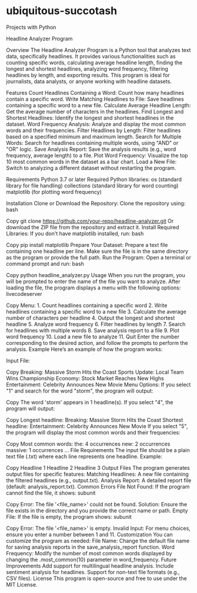 # ubiquitous-succotash
Projects with Python

Headline Analyzer Program

Overview
The Headline Analyzer Program is a Python tool that analyzes text data, specifically headlines. It provides various functionalities such as counting specific words, calculating average headline length, finding the longest and shortest headlines, analyzing word frequency, filtering headlines by length, and exporting results. This program is ideal for journalists, data analysts, or anyone working with headline datasets.

Features
Count Headlines Containing a Word: Count how many headlines contain a specific word.
Write Matching Headlines to File: Save headlines containing a specific word to a new file.
Calculate Average Headline Length: Get the average number of characters in the headlines.
Find Longest and Shortest Headlines: Identify the longest and shortest headlines in the dataset.
Word Frequency Analysis: Analyze and display the most common words and their frequencies.
Filter Headlines by Length: Filter headlines based on a specified minimum and maximum length.
Search for Multiple Words: Search for headlines containing multiple words, using "AND" or "OR" logic.
Save Analysis Report: Save the analysis results (e.g., word frequency, average length) to a file.
Plot Word Frequency: Visualize the top 10 most common words in the dataset as a bar chart.
Load a New File: Switch to analyzing a different dataset without restarting the program.

Requirements
Python 3.7 or later
Required Python libraries:
os (standard library for file handling)
collections (standard library for word counting)
matplotlib (for plotting word frequency)

Installation
Clone or Download the Repository:
Clone the repository using:
bash

Copy
git clone https://github.com/your-repo/headline-analyzer.git
Or download the ZIP file from the repository and extract it.
Install Required Libraries:
If you don't have matplotlib installed, run:
bash

Copy
pip install matplotlib
Prepare Your Dataset:
Prepare a text file containing one headline per line. Make sure the file is in the same directory as the program or provide the full path.
Run the Program:
Open a terminal or command prompt and run:
bash

Copy
python headline_analyzer.py
Usage
When you run the program, you will be prompted to enter the name of the file you want to analyze.
After loading the file, the program displays a menu with the following options:
livecodeserver

Copy
Menu:
    1. Count headlines containing a specific word
    2. Write headlines containing a specific word to a new file
    3. Calculate the average number of characters per headline
    4. Output the longest and shortest headline
    5. Analyze word frequency
    6. Filter headlines by length
    7. Search for headlines with multiple words
    8. Save analysis report to a file
    9. Plot word frequency
    10. Load a new file to analyze
    11. Quit
Enter the number corresponding to the desired action, and follow the prompts to perform the analysis.
Example
Here’s an example of how the program works:

Input File:

Copy
Breaking: Massive Storm Hits the Coast
Sports Update: Local Team Wins Championship
Economy: Stock Market Reaches New Highs
Entertainment: Celebrity Announces New Movie
Menu Options:
If you select "1" and search for the word "storm", the program will output:

Copy
The word 'storm' appears in 1 headline(s).
If you select "4", the program will output:

Copy
Longest headline: Breaking: Massive Storm Hits the Coast
Shortest headline: Entertainment: Celebrity Announces New Movie
If you select "5", the program will display the most common words and their frequencies:

Copy
Most common words:
the: 4 occurrences
new: 2 occurrences
massive: 1 occurrences
...
File Requirements
The input file should be a plain text file (.txt) where each line represents one headline.
Example:

Copy
Headline 1
Headline 2
Headline 3
Output Files
The program generates output files for specific features:
Matching Headlines: A new file containing the filtered headlines (e.g., output.txt).
Analysis Report: A detailed report file (default: analysis_report.txt).
Common Errors
File Not Found:
If the program cannot find the file, it shows:
subunit

Copy
Error: The file '<file_name>' could not be found.
Solution: Ensure the file exists in the directory and you provide the correct name or path.
Empty File:
If the file is empty, the program shows:
subunit

Copy
Error: The file '<file_name>' is empty.
Invalid Input:
For menu choices, ensure you enter a number between 1 and 11.
Customization
You can customize the program as needed:
File Name: Change the default file name for saving analysis reports in the save_analysis_report function.
Word Frequency: Modify the number of most common words displayed by changing the .most_common(10) parameter in word_frequency.
Future Improvements
Add support for multilingual headline analysis.
Include sentiment analysis for headlines.
Support for non-text file formats (e.g., CSV files).
License
This program is open-source and free to use under the MIT License.


